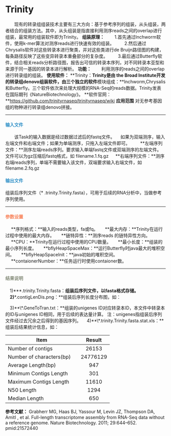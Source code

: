 # Trinity
　　现有的转录组组装技术主要有三大方向：基于参考序列的组装，从头组装，两者结合的组装方法。其中，从头组装是指直接利用测序reads之间的overlap进行组装，最常用的组装软件即为Trinity。
**组装原理：**
　　1.首先通过Inchworm软件，使用k-mer算法对测序reads进行快速有效的组装。
　　2.然后通过Chrysalis软件对这些转录本进行聚类，并对这些类进行de Bruijn路径图的构建，每条路径反映了这些变异转录本重叠部分的复杂度。
　　3.最后通过Butterfly软件，结合相关reads分析路径图，报告出可信的转录本序列，对不同转录本亚型和来源于同一基因的转录本进行解析。
**功能：**
　　利用测序的reads之间的overlap进行转录组的组装。
**使用软件：**
**Trinity：**Trinity是由 the Broad Institute开发的转录组denovo组装软件，由三个独立的软件**模块组成：**Inchworm,Chrysalis和Butterfly。三个软件依次来处理大规模的RNA-Seq的reads数据。Trinity发表在国际期刊《NatureBiotechnology》。
**软件官网：**https://github.com/trinityrnaseq/trinityrnaseq/wiki
**应用范围**
对无参考基因组的物种进行转录组denovo拼接。
****
#### **<i class="fa fa-dot-circle-o" aria-hidden="true" style="color:#3090C7"></i><span style="color:#3090C7"> 输入文件**
　　该Task的输入数据是经过数据过滤后的fastq文件。
　如果为双端测序，输入左端文件和右端文件；如果为单端测序，只拖入左端文件即可。
　　**左端序列文件：**测序左端reads序列。要求输入单端fastq文件或双端测序的左端文件。文件可以为gz压缩后fastq格式，如 filename.1.fq.gz
　  **右端序列文件：**测序右端reads序列，单端不需要输入该文件，双端要求输入右端文件，如filename.2.fq.gz
#### **<i class="fa fa-dot-circle-o" aria-hidden="true" style="color:#3090C7"></i><span style="color:#3090C7"> 输出文件**
组装后序列文件（\* .trinity.Trinity.fasta），可用于后续的RNA分析中，当做参考序列使用。
****
#### **<i class="fa fa-cog" aria-hidden="true" style="color:#F88158"></i> <span style="color:#F88158">参数设置**
　	**序列格式：**输入的reads类型，fa或fq。
　	**最大内存：**Trinity在运行过程中使用的最大内存。
　	**链特异性：**测序reads 的链特异性方向。
　	**CPU：**Trinity在运行过程中使用的CPU数量。
　	**最小长度：**组装的最小序列长度。
　	**bflyHeapSpaceMax：**运行Butterfly时java最大的堆积空间。
　	**bflyHeapSpaceInit：**java初始的堆积空间。 
　	**contaionerNumber：**任务运行时使用contaioner数。

****
#### **<i class="fa fa-file-text" aria-hidden="true" style="color:#848b79"></i><span style="color:#848b79"> 结果说明**
　1)**\*.trinity.Trinity.fasta：**组装后序列文件，以fasta格式存储。
　2)**\*.contigLenDis.png：**组装后序列长度分布图，如：
<div style="text-align:center">
<img data-src="1.png" width="600px"  ></img>
</div>
　3)**\*.GeneToTran.txt：**组装的unigenes ID对应转录本ID，本文件中转录本的ID与unigenes ID相同，用于后续的表达量计算。
注：unigenes指组装后序列文件经过去冗余之后得到的基因序列。
　4)**\*.trinity.Trinity.fasta.stat.xls：**组装后结果统计信息，如：
 
 | Item       |  Result  |
| -------- |  :----: |
|Number of contigs  |  26153 |
|Number of characters(bp)  | 24776129|
| Average Length(bp)  | 947|
|Minimum Contigs Length  　|301|
|Maximum Contigs Length  　|11610|
|N50 Length      |1294　|　
|Median Length      |650　|　
**参考文献：**
Grabherr MG, Haas BJ, Yassour M, Levin JZ, Thompson DA, AmitI , et al. Full-length transcriptome assembly from RNA-Seq data without a reference genome. Nature Biotechnology. 2011; 29:644–652. pmid:21572440
